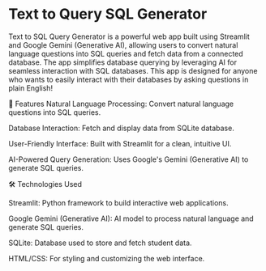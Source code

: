 # Text to Query SQL Generator
Text to SQL Query Generator is a powerful web app built using Streamlit and Google Gemini (Generative AI), allowing users to convert natural language questions into SQL queries and fetch data from a connected database. The app simplifies database querying by leveraging AI for seamless interaction with SQL databases. This app is designed for anyone who wants to easily interact with their databases by asking questions in plain English!

🚀 Features
Natural Language Processing: Convert natural language questions into SQL queries.

Database Interaction: Fetch and display data from SQLite database.

User-Friendly Interface: Built with Streamlit for a clean, intuitive UI.

AI-Powered Query Generation: Uses Google's Gemini (Generative AI) to generate SQL queries.

🛠️ Technologies Used

Streamlit: Python framework to build interactive web applications.

Google Gemini (Generative AI): AI model to process natural language and generate SQL queries.

SQLite: Database used to store and fetch student data.

HTML/CSS: For styling and customizing the web interface.
